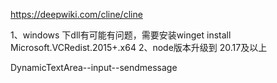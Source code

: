 https://deepwiki.com/cline/cline

1、windows 下dll有可能有问题，需要安装winget install Microsoft.VCRedist.2015+.x64
2、node版本升级到 20.17及以上

DynamicTextArea--input--sendmessage
